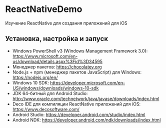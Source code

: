 # ReactNativeDemo
Изучение ReactNative для создания приложений для iOS

Установка, настройка и запуск
-----------------------------
* Windows PowerShell v3 (Windows Management Framework 3.0): https://www.microsoft.com/en-us/download/details.aspx%3Fid%3D34595
* Менеджер пакетов: https://chocolatey.org 
* Node.js + npm (менеджер пакетов JavaScript) для Windows: https://nodejs.org/en/
* Windows 10 SDK: https://developer.microsoft.com/en-US/windows/downloads/windows-10-sdk
* JDK 64-битный для Android Studio: http://www.oracle.com/technetwork/java/javase/downloads/index.html
* Deco IDE для компиляции ReactNative приложений для iOS: https://www.decosoftware.com/
* Android Studio: https://developer.android.com/studio/index.html 
* Android NDK: https://developer.android.com/ndk/downloads/index.html
